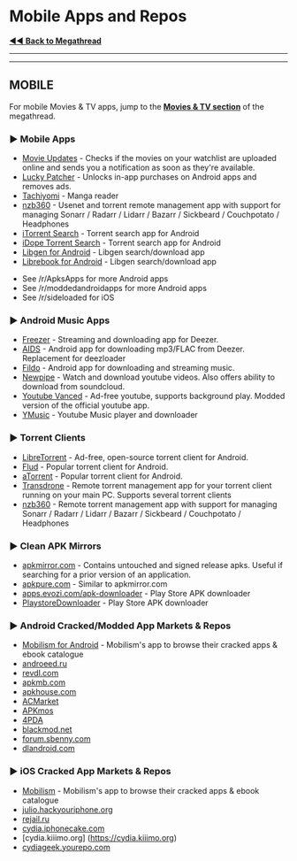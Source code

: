 # Mobile Apps and Repos

[◄◄ **Back to Megathread**](https://www.reddit.com/r/Piracy/wiki/megathread)

***

***

&#x20;

## MOBILE

&#x20;

For mobile Movies & TV apps, jump to the [**Movies & TV section**](https://www.reddit.com/r/Piracy/wiki/megathread/movies\_and\_tv) of the megathread.

### ► Mobile Apps

* [Movie Updates](https://play.google.com/?id=com.tashila.movieupdates) - Checks if the movies on your watchlist are uploaded online and sends you a notification as soon as they're available.
* [Lucky Patcher](https://www.luckypatchers.com/) - Unlocks in-app purchases on Android apps and removes ads.
* [Tachiyomi](https://github.com/inorichi/tachiyomi) - Manga reader
* [nzb360](https://play.google.com/store/apps/details?id=com.kevinforeman.nzb360) - Usenet and torrent remote management app with support for managing Sonarr / Radarr / Lidarr / Bazarr / Sickbeard / Couchpotato / Headphones
* [iTorrent Search](https://play.google.com/store/apps/details?id=com.icodelife.itorrentsearch) - Torrent search app for Android
* [iDope Torrent Search](https://idope.se/apk/down.html) - Torrent search app for Android
* [Libgen for Android](https://github.com/manuelvargastapia/libgen\_mobile\_app) - Libgen search/download app
* [Librebook for Android](https://github.com/bagaswastu/librebook) - Libgen search/download app

&#x20;

* See /r/ApksApps for more Android apps
* See /r/moddedandroidapps for more Android apps
* See /r/sideloaded for iOS

&#x20;

### ► Android Music Apps

* [Freezer](https://files.freezer.life) - Streaming and downloading app for Deezer.
* [AIDS](../../../../r/deemix/) - Android app for downloading mp3/FLAC from Deezer. Replacement for deezloader
* [Fildo](https://fildo.net/android/en/) - Android app for downloading and streaming music.
* [Newpipe](https://newpipe.schabi.org/) - Watch and download youtube videos. Also offers ability to download from soundcloud.
* [Youtube Vanced](https://vancedapp.com/) - Ad-free youtube, supports background play. Modded version of the official youtube app.
* [YMusic](https://forum.xda-developers.com/android/apps-games/app-youtube-music-sound-stream-youtubes-t3399722) - Youtube Music player and downloader &#x20;

### ► Torrent Clients

* [LibreTorrent](https://play.google.com/store/apps/details?id=org.proninyaroslav.libretorrent) - Ad-free, open-source torrent client for Android.
* [Flud](https://play.google.com/store/apps/details?id=com.delphicoder.flud) - Popular torrent client for Android.
* [aTorrent](https://play.google.com/store/apps/details?id=com.mobilityflow.torrent) - Popular torrent client for Android.
* [Transdrone](https://f-droid.org/packages/org.transdroid.full/) - Remote torrent management app for your torrent client running on your main PC. Supports several torrent clients
* [nzb360](https://play.google.com/store/apps/details?id=com.kevinforeman.nzb360) - Remote torrent management app with support for managing Sonarr / Radarr / Lidarr / Bazarr / Sickbeard / Couchpotato / Headphones

&#x20;

### ► Clean APK Mirrors

* [apkmirror.com](https://www.apkmirror.com/) - Contains untouched and signed release apks. Useful if searching for a prior version of an application.
* [apkpure.com](https://apkpure.com/) - Similar to apkmirror.com
* [apps.evozi.com/apk-downloader](http://apps.evozi.com/apk-downloader/) - Play Store APK downloader
* [PlaystoreDownloader](https://github.com/ClaudiuGeorgiu/PlaystoreDownloader) - Play Store APK downloader

&#x20;

### ► Android Cracked/Modded App Markets & Repos

* [Mobilism for Android](https://forum.mobilism.org/viewtopic.php?f=398\&t=214777) - Mobilism's app to browse their cracked apps & ebook catalogue
* [androeed.ru](https://www.androeed.ru)
* [revdl.com](https://www.revdl.com/)
* [apkmb.com](https://apkmb.com/)
* [apkhouse.com](https://apkhouse.com/)
* [ACMarket](https://acmarket.net/)
* [APKmos](https://apkmos.com/)
* [4PDA](https://4pda.ru/forum/)
* [blackmod.net](https://blackmod.net/)
* [forum.sbenny.com](https://forum.sbenny.com/)
* [dlandroid.com](https://dlandroid.com/)

&#x20;

### ► iOS Cracked App Markets & Repos

* [Mobilism](https://forum.mobilism.org/viewforum.php?f=1\&sid=de0c8bc8562b4de21af5092ee62b8a86) - Mobilism's app to browse their cracked apps & ebook catalogue
* [julio.hackyouriphone.org](https://julio.hackyouriphone.org)
* [rejail.ru](https://rejail.ru/)
* [cydia.iphonecake.com](https://cydia.iphonecake.com)
* \[cydia.kiiimo.org] (https://cydia.kiiimo.org)
* [cydiageek.yourepo.com](https://cydiageek.yourepo.com/)

&#x20;
